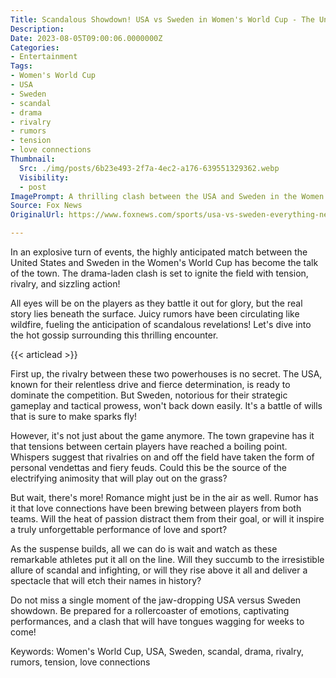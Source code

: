 ```yaml
---
Title: Scandalous Showdown! USA vs Sweden in Women's World Cup - The Untold Drama Unfolds!
Description: 
Date: 2023-08-05T09:00:06.0000000Z
Categories:
- Entertainment
Tags:
- Women's World Cup
- USA
- Sweden
- scandal
- drama
- rivalry
- rumors
- tension
- love connections
Thumbnail:
  Src: ./img/posts/6b23e493-2f7a-4ec2-a176-639551329362.webp
  Visibility:
  - post
ImagePrompt: A thrilling clash between the USA and Sweden in the Women's World Cup - Drama, rivalry, and love connections make the match unforgettable!
Source: Fox News
OriginalUrl: https://www.foxnews.com/sports/usa-vs-sweden-everything-need-know-womens-world-cup-match

---
```

In an explosive turn of events, the highly anticipated match between the United States and Sweden in the Women's World Cup has become the talk of the town. The drama-laden clash is set to ignite the field with tension, rivalry, and sizzling action!

All eyes will be on the players as they battle it out for glory, but the real story lies beneath the surface. Juicy rumors have been circulating like wildfire, fueling the anticipation of scandalous revelations! Let's dive into the hot gossip surrounding this thrilling encounter.

{{< articlead >}}

First up, the rivalry between these two powerhouses is no secret. The USA, known for their relentless drive and fierce determination, is ready to dominate the competition. But Sweden, notorious for their strategic gameplay and tactical prowess, won't back down easily. It's a battle of wills that is sure to make sparks fly!

However, it's not just about the game anymore. The town grapevine has it that tensions between certain players have reached a boiling point. Whispers suggest that rivalries on and off the field have taken the form of personal vendettas and fiery feuds. Could this be the source of the electrifying animosity that will play out on the grass?

But wait, there's more! Romance might just be in the air as well. Rumor has it that love connections have been brewing between players from both teams. Will the heat of passion distract them from their goal, or will it inspire a truly unforgettable performance of love and sport?

As the suspense builds, all we can do is wait and watch as these remarkable athletes put it all on the line. Will they succumb to the irresistible allure of scandal and infighting, or will they rise above it all and deliver a spectacle that will etch their names in history?

Do not miss a single moment of the jaw-dropping USA versus Sweden showdown. Be prepared for a rollercoaster of emotions, captivating performances, and a clash that will have tongues wagging for weeks to come!

Keywords: Women's World Cup, USA, Sweden, scandal, drama, rivalry, rumors, tension, love connections
